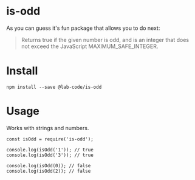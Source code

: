 # is-odd
As you can guess it's fun package that allows you to do next:
> Returns true if the given number is odd, and is an integer that does not exceed the JavaScript MAXIMUM_SAFE_INTEGER.

# Install
```
npm install --save @lab-code/is-odd
```

# Usage
Works with strings and numbers.

```
const isOdd = require('is-odd');

console.log(isOdd('1')); // true
console.log(isOdd('3')); // true

console.log(isOdd(0)); // false
console.log(isOdd(2)); // false
```




